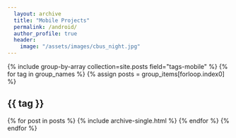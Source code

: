 ```yaml
---
  layout: archive
  title: "Mobile Projects"
  permalink: /android/
  author_profile: true
  header:
    image: "/assets/images/cbus_night.jpg"
---
```


{% include group-by-array collection=site.posts field="tags-mobile" %}
{% for tag in group_names %}
  {% assign posts = group_items[forloop.index0] %}
  <h2 id="{{ tag | slugify }}" class="archive__subtitle">{{ tag }}</h2>
  {% for post in posts %}
    {% include archive-single.html %}
  {% endfor %}
{% endfor %}
